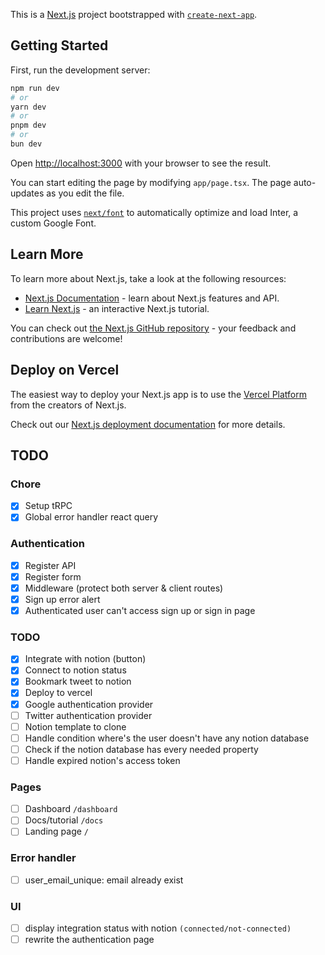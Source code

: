 This is a [Next.js](https://nextjs.org/) project bootstrapped with [`create-next-app`](https://github.com/vercel/next.js/tree/canary/packages/create-next-app).

## Getting Started

First, run the development server:

```bash
npm run dev
# or
yarn dev
# or
pnpm dev
# or
bun dev
```

Open [http://localhost:3000](http://localhost:3000) with your browser to see the result.

You can start editing the page by modifying `app/page.tsx`. The page auto-updates as you edit the file.

This project uses [`next/font`](https://nextjs.org/docs/basic-features/font-optimization) to automatically optimize and load Inter, a custom Google Font.

## Learn More

To learn more about Next.js, take a look at the following resources:

- [Next.js Documentation](https://nextjs.org/docs) - learn about Next.js features and API.
- [Learn Next.js](https://nextjs.org/learn) - an interactive Next.js tutorial.

You can check out [the Next.js GitHub repository](https://github.com/vercel/next.js/) - your feedback and contributions are welcome!

## Deploy on Vercel

The easiest way to deploy your Next.js app is to use the [Vercel Platform](https://vercel.com/new?utm_medium=default-template&filter=next.js&utm_source=create-next-app&utm_campaign=create-next-app-readme) from the creators of Next.js.

Check out our [Next.js deployment documentation](https://nextjs.org/docs/deployment) for more details.

## TODO

### Chore

- [x] Setup tRPC
- [x] Global error handler react query

### Authentication

- [x] Register API
- [x] Register form
- [x] Middleware (protect both server & client routes)
- [x] Sign up error alert
- [x] Authenticated user can't access sign up or sign in page

### TODO

- [x] Integrate with notion (button)
- [x] Connect to notion status
- [x] Bookmark tweet to notion
- [x] Deploy to vercel
- [x] Google authentication provider
- [ ] Twitter authentication provider
- [ ] Notion template to clone
- [ ] Handle condition where's the user doesn't have any notion database
- [ ] Check if the notion database has every needed property
- [ ] Handle expired notion's access token

### Pages

- [ ] Dashboard `/dashboard`
- [ ] Docs/tutorial `/docs`
- [ ] Landing page `/`

### Error handler

- [ ] user_email_unique: email already exist

### UI

- [ ] display integration status with notion `(connected/not-connected)`
- [ ] rewrite the authentication page
